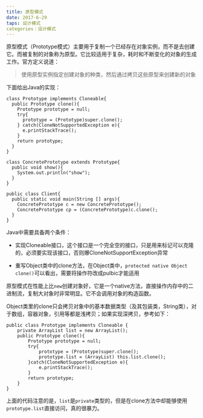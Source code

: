 ```yaml
---
title: 原型模式
date: 2017-6-29
taps: 设计模式
categories：设计模式
---
```


原型模式（Prototype模式）主要用于复制一个已经存在对象实例，而不是去创建它。而被复制的对象称为原型。它比较适用于复杂，耗时和不断变化的对象的生成工作。官方定义说道：

> 使用原型实例指定创建对象的种类，然后通过拷贝这些原型来创建新的对象

下面给出Java的实现：

```
class Prototype implements Cloneable{
  public Prototype clone(){
    Prototype prototype = null;
    try{
      prototype = (Prototype)super.clone();
    } catch(CloneNotSupportedException e){
      e.printStackTrace();
    }
    return prototype;
  }
}

class ConcretePrototype extends Prototype{
  public void show(){
    System.out.println("show");
  }
}

public class Client{
  public static void main(String [] args){
    ConcretePrototype c = new ConcretePrototype();
    ConcretePrototype cp = (ConcretePrototype)c.clone();
  }
}
```
Java中需要具备两个条件：

+ 实现Cloneable接口，这个接口是一个完全空的接口，只是用来标记可以克隆的，必须要实现该接口，否则爆CloneNotSupportException异常

+ 重写Object类中的clone方法，在Object类中，`protected native Object clone()`可以看出，需要将操作符改成pulbic才能适用

原型模式在性能上比`new`创建对象好，它是一个native方法，直接操作内存中的二进制流，复制大对象时非常明显。它不会调用对象的构造函数。

Object类里的clone只会拷贝对象中的基本数据类型（及其包装类，String类），对于数组，容器对象，引用等都是浅拷贝；如果实现深拷贝，参考如下：

```
public class Prototype implements Cloneable {  
    private ArrayList list = new ArrayList();  
    public Prototype clone(){  
        Prototype prototype = null;  
        try{  
            prototype = (Prototype)super.clone();  
            prototype.list = (ArrayList) this.list.clone();  
        }catch(CloneNotSupportedException e){  
            e.printStackTrace();  
        }  
        return prototype;   
    }  
} 
```

上面的代码注意的是，`list`是`private`类型的，但是在clone方法中却能够使用`prototype.list`直接访问，真的很暴力。

